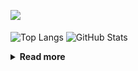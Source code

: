 ![](https://komarev.com/ghpvc/?username=chck&color=blueviolet)

<p align="left"> 
  <img alt="Top Langs" align="center" height="150" src="https://github-readme-stats-nine-umber-51.vercel.app/api/top-langs/?username=chck&layout=compact&count_private=true&show_icons=true&show_icons=true&theme=buefy" />
  <img alt="GitHub Stats" align="center" height="150" src="https://github-readme-stats-nine-umber-51.vercel.app/api?username=chck&count_private=true&show_icons=true&show_icons=true&theme=buefy" />
</p>

<details>
  <summary><b>Read more</b></summary>
  <br>

  <!--START_SECTION:waka-->
**🐱 My GitHub Data** 

> 📦 71.6 kB Used in GitHub's Storage 
 > 
> 🏆 616 Contributions in the Year 2023
 > 
> 💼 Opted to Hire
 > 
> 📜 134 Public Repositories 
 > 
> 🔑 19 Private Repositories 
 > 
**I'm a Night 🦉** 

```text
🌞 Morning                1293 commits        ████░░░░░░░░░░░░░░░░░░░░░   15.97 % 
🌆 Daytime                2070 commits        ██████░░░░░░░░░░░░░░░░░░░   25.57 % 
🌃 Evening                2232 commits        ███████░░░░░░░░░░░░░░░░░░   27.57 % 
🌙 Night                  2500 commits        ████████░░░░░░░░░░░░░░░░░   30.88 % 
```
📅 **I'm Most Productive on Monday** 

```text
Monday                   1789 commits        ██████░░░░░░░░░░░░░░░░░░░   22.10 % 
Tuesday                  1665 commits        █████░░░░░░░░░░░░░░░░░░░░   20.57 % 
Wednesday                1170 commits        ████░░░░░░░░░░░░░░░░░░░░░   14.45 % 
Thursday                 1469 commits        █████░░░░░░░░░░░░░░░░░░░░   18.15 % 
Friday                   803 commits         ██░░░░░░░░░░░░░░░░░░░░░░░   09.92 % 
Saturday                 415 commits         █░░░░░░░░░░░░░░░░░░░░░░░░   05.13 % 
Sunday                   784 commits         ██░░░░░░░░░░░░░░░░░░░░░░░   09.68 % 
```


📊 **This Week I Spent My Time On** 

```text
💬 Programming Languages: 
Other                    35 hrs 47 mins      ██████████████████████░░░   86.87 % 
Terraform                1 hr 22 mins        █░░░░░░░░░░░░░░░░░░░░░░░░   03.34 % 
Markdown                 1 hr 7 mins         █░░░░░░░░░░░░░░░░░░░░░░░░   02.75 % 
YAML                     56 mins             █░░░░░░░░░░░░░░░░░░░░░░░░   02.28 % 
Python                   48 mins             ░░░░░░░░░░░░░░░░░░░░░░░░░   01.97 % 

🔥 Editors: 
Chrome                   35 hrs 47 mins      ██████████████████████░░░   86.86 % 
PyCharm                  2 hrs 7 mins        █░░░░░░░░░░░░░░░░░░░░░░░░   05.14 % 
VS Code                  1 hr 10 mins        █░░░░░░░░░░░░░░░░░░░░░░░░   02.85 % 
Neovim                   1 hr 3 mins         █░░░░░░░░░░░░░░░░░░░░░░░░   02.57 % 
Obsidian                 1 hr 1 min          █░░░░░░░░░░░░░░░░░░░░░░░░   02.50 % 
```

**I Mostly Code in Python** 

```text
Python                   40 repos            ████████░░░░░░░░░░░░░░░░░   32.00 % 
Jupyter Notebook         20 repos            ████░░░░░░░░░░░░░░░░░░░░░   16.00 % 
Rust                     7 repos             █░░░░░░░░░░░░░░░░░░░░░░░░   05.60 % 
Shell                    3 repos             █░░░░░░░░░░░░░░░░░░░░░░░░   02.40 % 
Astro                    1 repo              ░░░░░░░░░░░░░░░░░░░░░░░░░   00.80 % 
```



**Timeline**

![Lines of Code chart](https://raw.githubusercontent.com/chck/chck/main/assets/bar_graph.png)


 Last Updated on 2023-09-03 01:24 UTC
<!--END_SECTION:waka-->
</details>

